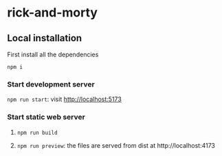 # rick-and-morty

## Local installation

First install all the dependencies

`npm i`

### Start development server

`npm run start`: visit [http://localhost:5173](http://localhost:5173)

### Start static web server

1. `npm run build`

2. `npm run preview`: the files are served from dist at http://localhost:4173
